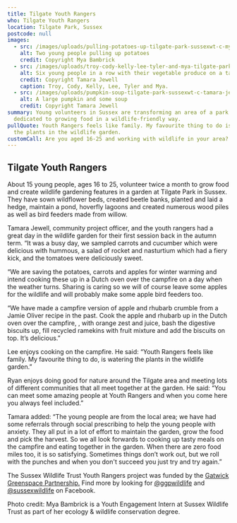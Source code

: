 ```yaml
---
title: Tilgate Youth Rangers
who: Tilgate Youth Rangers
location: Tilgate Park, Sussex
postcode: null
images:
  - src: /images/uploads/pulling-potatoes-up-tilgate-park-sussexwt-c-mya-bambricksmaller.jpg
    alt: Two young people pulling up potatoes
    credit: Copyright Mya Bambrick
  - src: /images/uploads/troy-cody-kelly-lee-tyler-and-mya-tilgate-park-sussexwt-c-tamara-jewellsmaller.jpg
    alt: Six young people in a row with their vegetable produce on a table
    credit: Copyright Tamara Jewell
    caption: Troy, Cody, Kelly, Lee, Tyler and Mya.
  - src: /images/uploads/pumpkin-soup-tilgate-park-sussexwt-c-tamara-jewellsmaller.jpg
    alt: A large pumpkin and some soup
    credit: Copyright Tamara Jewell
summary: Young volunteers in Sussex are transforming an area of a park now
  dedicated to growing food in a wildlife-friendly way.
pullQuote: Youth Rangers feels like family. My favourite thing to do is watering
  the plants in the wildlife garden.
customCall: Are you aged 16-25 and working with wildlife in your area? Tell us more!
---
```

## Tilgate Youth Rangers

About 15 young people, ages 16 to 25, volunteer twice a month to grow food and create wildlife gardening features in a garden at Tilgate Park in Sussex. They have sown wildflower beds, created beetle banks, planted and laid a hedge, maintain a pond, hoverfly lagoons and created numerous wood piles as well as bird feeders made from willow. 

Tamara Jewell, community project officer, and the youth rangers had a great day in the wildlife garden for their first session back in the autumn term. “It was a busy day, we sampled carrots and cucumber which were delicious with hummous, a salad of rocket and nasturtium which had a fiery kick, and the tomatoes were deliciously sweet. 

“We are saving the potatoes, carrots and apples for winter warming and intend cooking these up in a Dutch oven over the campfire on a day when the weather turns. Sharing is caring so we will of course leave some apples for the wildlife and will probably make some apple bird feeders too.

“We have made a campfire version of apple and rhubarb crumble from a Jamie Oliver recipe in the past. Cook the apple and rhubarb up in the Dutch oven over the campfire, , with orange zest and juice, bash the digestive biscuits up, fill recycled ramekins with fruit mixture and add the biscuits on top. It’s delicious.” 

Lee enjoys cooking on the campfire. He said: “Youth Rangers feels like family. My favourite thing to do, is watering the plants in the wildlife garden.”

Ryan enjoys doing good for nature around the Tilgate area and meeting lots of different communities that all meet together at the garden. He said: “You can meet some amazing people at Youth Rangers and when you come here you always feel included.”

Tamara added: “The young people are from the local area; we have had some referrals through social prescribing to help the young people with anxiety. They all put in a lot of effort to maintain the garden, grow the food and pick the harvest. So we all look forwards to cooking up tasty meals on the campfire and eating together in the garden. When there are zero food miles too, it is so satisfying. Sometimes things don’t work out, but we roll with the punches and when you don't succeed you just try and try again.”

The Sussex Wildlife Trust Youth Rangers project was funded by the [Gatwick Greenspace Partnership.](https://sussexwildlifetrust.org.uk/get-involved/community-projects/gatwick) Find more by looking for [@ggpwildlife](https://www.facebook.com/GatwickGreenspacePartnership/) and [@sussexwildlife](https://www.facebook.com/SussexWildlifeTrust) on Facebook.

Photo credit: Mya Bambrick is a Youth Engagement Intern at Sussex Wildlife Trust as part of her ecology & wildlife conservation degree.

